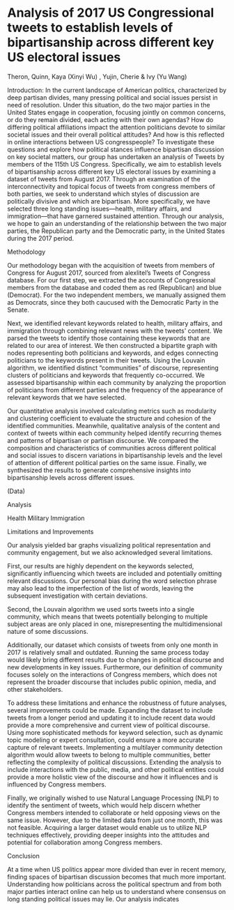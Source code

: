# Analysis of 2017 US Congressional tweets to establish levels of bipartisanship across different key US electoral issues
Theron, Quinn, Kaya (Xinyi Wu) , Yujin, Cherie & Ivy (Yu Wang)


 
Introduction:
In the current landscape of American politics, characterized by deep partisan divides, many pressing political and social issues persist in need of resolution. Under this situation, do the two major parties in the United States engage in cooperation, focusing jointly on common concerns, or do they remain divided, each acting with their own agendas? How do  differing political affiliations impact the attention politicians devote to similar societal issues and their overall political attitudes? And how is this reflected in online interactions between US congresspeople?
To investigate these questions and explore how political stances influence bipartisan discussion on key societal matters, our group has undertaken an analysis of Tweets by members of the 115th US Congress. Specifically, we aim to establish levels of bipartisanship across different key US electoral issues by examining a dataset of tweets from August 2017. Through an examination of the interconnectivity and topical focus of tweets from congress members of both parties, we seek to understand which styles of discussion are politically divisive and which are bipartisan. More specifically, we have selected three long standing issues—health, military affairs, and immigration—that have garnered sustained attention. Through our analysis, we hope to gain an understanding of the relationship between the two major parties, the Republican party and the Democratic party, in the United States during the 2017 period.

Methodology

Our methodology began with the acquisition of tweets from members of Congress for August 2017, sourced from alexlitel’s Tweets of Congress database. For our first step, we extracted the accounts of Congressional members from the database and coded them as red (Republican) and blue (Democrat). For the two independent members, we manually assigned them as Democrats, since they both caucused with the Democratic Party in the Senate. 

Next, we identified relevant keywords related to health, military affairs, and immigration through combining relevant news with the tweets' content. We parsed the tweets to identify those containing these keywords that are related to our area of interest. We then constructed a bipartite graph with nodes representing both politicians and keywords, and edges connecting politicians to the keywords present in their tweets. Using the Louvain algorithm, we identified distinct “communities” of discourse, representing clusters of politicians and keywords that frequently co-occurred. We assessed bipartisanship within each community by analyzing the proportion of politicians from different parties and the frequency of the appearance of relevant keywords that we have selected. 

Our quantitative analysis involved calculating metrics such as modularity and clustering coefficient to evaluate the structure and cohesion of the identified communities. Meanwhile, qualitative analysis of the content and context of tweets within each community helped identify recurring themes and patterns of bipartisan or partisan discourse. We compared the composition and characteristics of communities across different political and social issues to discern variations in bipartisanship levels and the level of attention of different political parties on the same issue. Finally, we synthesized the results to generate comprehensive insights into bipartisanship levels across different issues. 


(Data)

Analysis

Health
Military
Immigration 

Limitations and Improvements

Our analysis yielded bar graphs visualizing political representation and community engagement, but we also acknowledged several limitations. 

First, our results are highly dependent on the keywords selected, significantly influencing which tweets are included and potentially omitting relevant discussions. Our personal bias during the word selection phrase may also lead to the imperfection of the list of words, leaving the subsequent investigation with certain deviations.

Second, the Louvain algorithm we used sorts tweets into a single community, which means that tweets potentially belonging to multiple subject areas are only placed in one, misrepresenting the multidimensional nature of some discussions. 

Additionally, our dataset which consists of tweets from only one month in 2017 is relatively small and outdated. Running the same process today would likely bring different results due to changes in political discourse and new developments in key issues. Furthermore, our definition of community focuses solely on the interactions of Congress members, which does not represent the broader discourse that includes public opinion, media, and other stakeholders.

To address these limitations and enhance the robustness of future analyses, several improvements could be made.
Expanding the dataset to include tweets from a longer period and updating it to include recent data would provide a more comprehensive and current view of political discourse. Using more sophisticated methods for keyword selection, such as dynamic topic modeling or expert consultation, could ensure a more accurate capture of relevant tweets. Implementing a multilayer community detection algorithm would allow tweets to belong to multiple communities, better reflecting the complexity of political discussions. Extending the analysis to include interactions with the public, media, and other political entities could provide a more holistic view of the discourse and how it influences and is influenced by Congress members. 

Finally, we originally wished to use Natural Language Processing (NLP) to identify the sentiment of tweets, which would help discern whether Congress members intended to collaborate or held opposing views on the same issue. However, due to the limited data from just one month, this was not feasible. Acquiring a larger dataset would enable us to utilize NLP techniques effectively, providing deeper insights into the attitudes and potential for collaboration among Congress members.


Conclusion

At a time when US politics appear more divided than ever in recent memory, finding spaces of bipartisan discussion becomes that much more important. Understanding how politicians across the political spectrum and from both major parties interact online can help us to understand where consensus on long standing political issues may lie. Our analysis indicates

